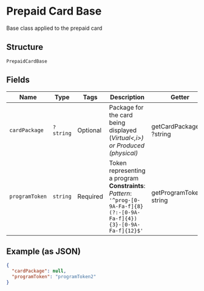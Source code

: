 
# Prepaid Card Base

Base class applied to the prepaid card

## Structure

`PrepaidCardBase`

## Fields

| Name | Type | Tags | Description | Getter | Setter |
|  --- | --- | --- | --- | --- | --- |
| `cardPackage` | `?string` | Optional | Package for the card being displayed (<i>Virtual<,i>) or <i>Produced (physical)</i> | getCardPackage(): ?string | setCardPackage(?string cardPackage): void |
| `programToken` | `string` | Required | Token representing a program<br>**Constraints**: *Pattern*: `'^prog-[0-9A-Fa-f]{8}(?:-[0-9A-Fa-f]{4}){3}-[0-9A-Fa-f]{12}$'` | getProgramToken(): string | setProgramToken(string programToken): void |

## Example (as JSON)

```json
{
  "cardPackage": null,
  "programToken": "programToken2"
}
```

